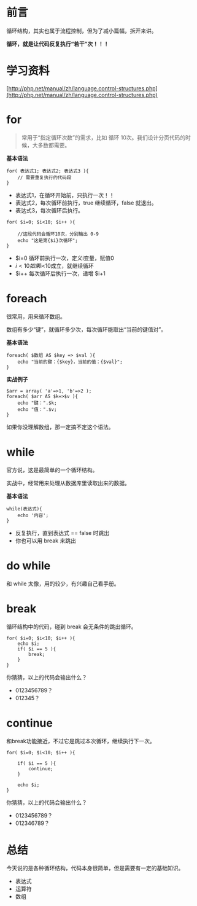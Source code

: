 # 前言

循环结构，其实也属于流程控制，但为了减小篇幅，拆开来讲。

**循环，就是让代码反复执行“若干”次！！！**

# 学习资料

[http://php.net/manual/zh/language.control-structures.php](http://php.net/manual/zh/language.control-structures.php)

# for

> 常用于“指定循环次数”的需求，比如 循环 10次。我们设计分页代码的时候，大多数都需要。

**基本语法**

```
for( 表达式1; 表达式2; 表达式3 ){
    // 需要重复执行的代码段
}
```

- 表达式1，在循环开始前，只执行一次！！
- 表达式2，每次循环前执行，true 继续循环，false 就退出。
- 表达式3，每次循环后执行。

```
for( $i=0; $i<10; $i++ ){

    //这段代码会循环10次，分别输出 0-9
    echo "这是第{$i}次循环";
}
```

- $i=0  循环前执行一次，定义i变量，赋值0
- $i<10  如果$i<10成立，就继续循环
- $i++  每次循环后执行一次，递增 $i+1

# foreach

很常用，用来循环数组。

数组有多少“键”，就循环多少次，每次循环能取出“当前的键值对”。

**基本语法**

```
foreach( $数组 AS $key => $val ){
    echo "当前的键：{$key}，当前的值：{$val}";
}
```

**实战例子**

```
$arr = array( 'a'=>1, 'b'=>2 );
foreach( $arr AS $k=>$v ){
    echo "键：".$k;
    echo "值：".$v;
}
```

如果你没理解数组，那一定搞不定这个语法。

# while

官方说，这是最简单的一个循环结构。

实战中，经常用来处理从数据库里读取出来的数据。

**基本语法**

```
while(表达式){
    echo '内容';
}
```

- 反复执行，直到表达式 == false 时跳出
- 你也可以用 break 来跳出

# do while

和 while 太像，用的较少，有兴趣自己看手册。

# break

循环结构中的代码，碰到 break 会无条件的跳出循环。

```
for( $i=0; $i<10; $i++ ){
    echo $i;
    if( $i == 5 ){
        break;
    }
}
```

你猜猜，以上的代码会输出什么？

- 0123456789？
- 012345？

# continue

和break功能接近，不过它是跳过本次循环，继续执行下一次。

```
for( $i=0; $i<10; $i++ ){
    
    if( $i == 5 ){
        continue;
    }
    
    echo $i;
}
```

你猜猜，以上的代码会输出什么？

- 0123456789？
- 012346789？

# 总结

今天说的是各种循环结构，代码本身很简单，但是需要有一定的基础知识。

- 表达式
- 运算符
- 数组

